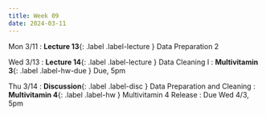 ```yaml
---
title: Week 09
date: 2024-03-11
---
```

Mon 3/11
: **Lecture 13**{: .label .label-lecture } Data Preparation 2

Wed 3/13
: **Lecture 14**{: .label .label-lecture } Data Cleaning I
: **Multivitamin 3**{: .label .label-hw-due } Due, 5pm

Thu 3/14
: **Discussion**{: .label .label-disc } Data Preparation and Cleaning
: **Multivitamin 4**{: .label .label-hw } Multivitamin 4 Release
  : Due Wed 4/3, 5pm